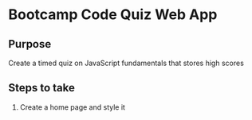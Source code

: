 # Bootcamp Code Quiz Web App
## Purpose
Create a timed quiz on JavaScript fundamentals that stores high scores
## Steps to take
1. Create a home page and style it
